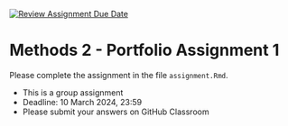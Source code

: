 [![Review Assignment Due Date](https://classroom.github.com/assets/deadline-readme-button-24ddc0f5d75046c5622901739e7c5dd533143b0c8e959d652212380cedb1ea36.svg)](https://classroom.github.com/a/_ff0U7Ly)
# Methods 2 - Portfolio Assignment 1

Please complete the assignment in the file `assignment.Rmd`.

- This is a group assignment
- Deadline: 10 March 2024, 23:59
- Please submit your answers on GitHub Classroom
